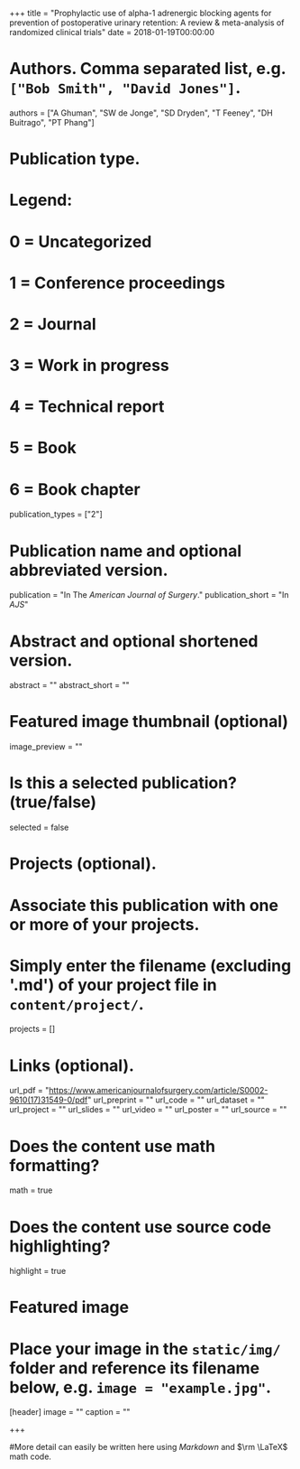 +++
title = "Prophylactic use of alpha-1 adrenergic blocking agents for prevention of postoperative urinary retention: A review & meta-analysis of randomized clinical trials"
date = 2018-01-19T00:00:00

# Authors. Comma separated list, e.g. `["Bob Smith", "David Jones"]`.
authors = ["A Ghuman", "SW de Jonge", "SD Dryden", "T Feeney", "DH Buitrago", "PT Phang"]

# Publication type.
# Legend:
# 0 = Uncategorized
# 1 = Conference proceedings
# 2 = Journal
# 3 = Work in progress
# 4 = Technical report
# 5 = Book
# 6 = Book chapter
publication_types = ["2"]

# Publication name and optional abbreviated version.
publication = "In The *American Journal of Surgery*."
publication_short = "In *AJS*"

# Abstract and optional shortened version.
abstract = ""
abstract_short = ""

# Featured image thumbnail (optional)
image_preview = ""

# Is this a selected publication? (true/false)
selected = false

# Projects (optional).
#   Associate this publication with one or more of your projects.
#   Simply enter the filename (excluding '.md') of your project file in `content/project/`.
projects = []

# Links (optional).
url_pdf = "https://www.americanjournalofsurgery.com/article/S0002-9610(17)31549-0/pdf"
url_preprint = ""
url_code = ""
url_dataset = ""
url_project = ""
url_slides = ""
url_video = ""
url_poster = ""
url_source = ""

# Does the content use math formatting?
math = true

# Does the content use source code highlighting?
highlight = true

# Featured image
# Place your image in the `static/img/` folder and reference its filename below, e.g. `image = "example.jpg"`.
[header]
image = ""
caption = ""

+++

#More detail can easily be written here using *Markdown* and $\rm \LaTeX$ math code.
